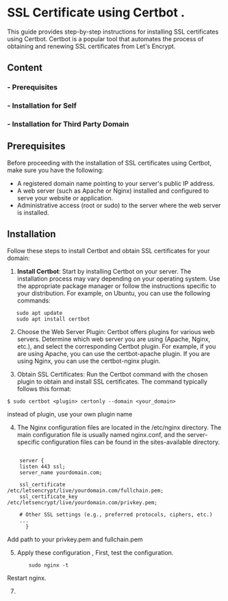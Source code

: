 # SSL Certificate using Certbot .

This guide provides step-by-step instructions for installing SSL certificates using Certbot. Certbot is a popular tool that automates the process of obtaining and renewing SSL certificates from Let's Encrypt.

## Content 
### - Prerequisites
### - Installation for Self 
### - Installation for Third Party Domain


## Prerequisites

Before proceeding with the installation of SSL certificates using Certbot, make sure you have the following:

- A registered domain name pointing to your server's public IP address.
- A web server (such as Apache or Nginx) installed and configured to serve your website or application.
- Administrative access (root or sudo) to the server where the web server is installed.

## Installation

Follow these steps to install Certbot and obtain SSL certificates for your domain:

1. **Install Certbot**: Start by installing Certbot on your server. The installation process may vary depending on your operating system. Use the appropriate package manager or follow the instructions specific to your distribution. For example, on Ubuntu, you can use the following commands:

```
   sudo apt update
   sudo apt install certbot
```


2. Choose the Web Server Plugin: Certbot offers plugins for various web servers. Determine which web server you are using (Apache, Nginx, 
    etc.), and select the corresponding Certbot plugin. For example, if you are using Apache, you can use the certbot-apache plugin. If 
   you are using Nginx, you can use the certbot-nginx plugin.

3. Obtain SSL Certificates: Run the Certbot command with the chosen plugin to obtain and install SSL certificates. The command typically 
   follows this format:

```
$ sudo certbot <plugin> certonly --domain <your_domain>

```
instead of plugin, use your own plugin name 

4. The Nginx configuration files are located in the /etc/nginx directory. 
   The main configuration file is usually named nginx.conf, and the server-specific configuration files can be found in the 
   sites-available directory.

```

    server {
    listen 443 ssl;
    server_name yourdomain.com;

    ssl_certificate /etc/letsencrypt/live/yourdomain.com/fullchain.pem;
    ssl_certificate_key /etc/letsencrypt/live/yourdomain.com/privkey.pem;

    # Other SSL settings (e.g., preferred protocols, ciphers, etc.)
    ...
      }

```
   
   Add path to your privkey.pem and fullchain.pem

5. Apply these configuration ,
   First, test the configuration.
        
```
       sudo nginx -t

 ```

Restart nginx. 

7. 
